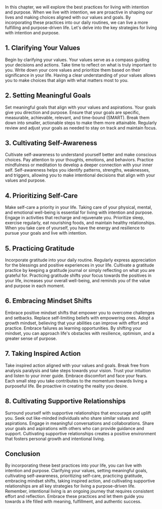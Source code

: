 
In this chapter, we will explore the best practices for living with intention and purpose. When we live with intention, we are proactive in shaping our lives and making choices aligned with our values and goals. By incorporating these practices into our daily routines, we can live a more fulfilling and purpose-driven life. Let's delve into the key strategies for living with intention and purpose.

**1. Clarifying Your Values**
-----------------------------

Begin by clarifying your values. Your values serve as a compass guiding your decisions and actions. Take time to reflect on what is truly important to you. Write down your core values and prioritize them based on their significance in your life. Having a clear understanding of your values allows you to make choices that align with what matters most to you.

**2. Setting Meaningful Goals**
-------------------------------

Set meaningful goals that align with your values and aspirations. Your goals give you direction and purpose. Ensure that your goals are specific, measurable, achievable, relevant, and time-bound (SMART). Break them down into smaller, actionable steps to make them more attainable. Regularly review and adjust your goals as needed to stay on track and maintain focus.

**3. Cultivating Self-Awareness**
---------------------------------

Cultivate self-awareness to understand yourself better and make conscious choices. Pay attention to your thoughts, emotions, and behaviors. Practice mindfulness or meditation to develop a deeper connection with your inner self. Self-awareness helps you identify patterns, strengths, weaknesses, and triggers, allowing you to make intentional decisions that align with your values and purpose.

**4. Prioritizing Self-Care**
-----------------------------

Make self-care a priority in your life. Taking care of your physical, mental, and emotional well-being is essential for living with intention and purpose. Engage in activities that recharge and rejuvenate you. Prioritize sleep, exercise regularly, eat nourishing foods, and maintain healthy relationships. When you take care of yourself, you have the energy and resilience to pursue your goals and live with intention.

**5. Practicing Gratitude**
---------------------------

Incorporate gratitude into your daily routine. Regularly express appreciation for the blessings and positive experiences in your life. Cultivate a gratitude practice by keeping a gratitude journal or simply reflecting on what you are grateful for. Practicing gratitude shifts your focus towards the positives in your life, increases your overall well-being, and reminds you of the value and purpose in each moment.

**6. Embracing Mindset Shifts**
-------------------------------

Embrace positive mindset shifts that empower you to overcome challenges and setbacks. Replace self-limiting beliefs with empowering ones. Adopt a growth mindset, believing that your abilities can improve with effort and practice. Embrace failures as learning opportunities. By shifting your mindset, you can approach life's obstacles with resilience, optimism, and a greater sense of purpose.

**7. Taking Inspired Action**
-----------------------------

Take inspired action aligned with your values and goals. Break free from analysis paralysis and take steps towards your vision. Trust your intuition and listen to your inner guide. Embrace discomfort and face your fears. Each small step you take contributes to the momentum towards living a purposeful life. Be proactive in creating the reality you desire.

**8. Cultivating Supportive Relationships**
-------------------------------------------

Surround yourself with supportive relationships that encourage and uplift you. Seek out like-minded individuals who share similar values and aspirations. Engage in meaningful conversations and collaborations. Share your goals and aspirations with others who can provide guidance and support. Cultivating supportive relationships creates a positive environment that fosters personal growth and intentional living.

**Conclusion**
--------------

By incorporating these best practices into your life, you can live with intention and purpose. Clarifying your values, setting meaningful goals, cultivating self-awareness, prioritizing self-care, practicing gratitude, embracing mindset shifts, taking inspired action, and cultivating supportive relationships are all key strategies for living a purpose-driven life. Remember, intentional living is an ongoing journey that requires consistent effort and reflection. Embrace these practices and let them guide you towards a life filled with meaning, fulfillment, and authentic success.

